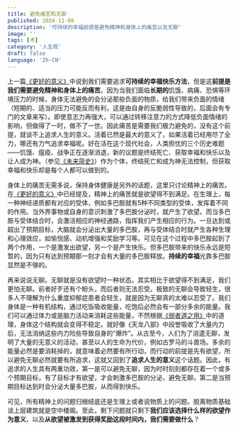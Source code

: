```yaml
---
title: 避免痛苦和无聊
published: 2024-11-08
description: '可持续的幸福前提是避免精神和身体上的痛苦以及无聊'
image: ''
tags: [术]
category: '人生观'
draft: false
language: 'Zh-CN'
---
```

上一篇[《更好的意义》](https://mp.weixin.qq.com/s/gssr6Xkuj83u5numWuqgQA)中说到我们需要追求**可持续的幸福快乐方法**，但是这**前提是我们需要避免精神和身体上的痛苦**。因为当我们面临**长期的**饥饿、病痛、恐惧等环境压力的时候，身体无法避免的会分泌那些负面的物质，给我们带来负面的情绪（短期的、适当的压力可能反而有利，这是由自身的反脆弱性导致的，后面会有专门的文章来写）。即使意志力再强大，可以通过转移注意力的方式降低负面情绪的影响，但做得了一时，做不了一世。因此痛苦是需要我们极力避免的，没有这个前提，就谈不上追求人生的意义。活着已然是最大的意义了，如果活着已经用尽了全力，哪还有力气追求幸福呢。好在活在这个现代社会，人类担忧的三个历史难题——饥饿、瘟疫、战争正在逐渐消退，新的议题是终结死亡、获取幸福和快乐以及让人成为神。（参见[《未来简史》](https://book.douban.com/subject/26943161/)）作为个体，终结死亡和成为神无法控制，但获取幸福和快乐却是每个人都可以做到的。

身体上的痛苦无需多说，保持身体健康是另外的话题，这里只讨论精神上的痛苦。在[《更好的意义》](https://mp.weixin.qq.com/s/gssr6Xkuj83u5numWuqgQA)中已经提及，精神上的痛苦就是欲望得不到满足。在生理上，每一种神经递质都有对应的受体，例如多巴胺就有5种不同类型的受体，发挥着不同的作用。当外界事物或自身的意识刺激了多巴胺分泌时，就产生了欲望。而当多巴胺与受体结合时，会激活相应的神经通路，指挥我们产生相应的行为。一旦达到或超出了预期目标，大脑就会分泌出大量的多巴胺，再与受体结合时就产生各种生理和心理效应，如愉悦感、动机增强和奖励学习等。可见在这个过程中多巴胺起到了两个作用，一个是激发出欲望，另一个是产生快乐。但多巴胺带来的快乐永远是短暂的，因为只有达到预期那一刻才会有大量的多巴胺释放。**持续的幸福**光靠多巴胺显然是不够的。

再来说说无聊。无聊就是没有欲望时一种状态。其实相比于欲望得不到满足，我们更怕无聊。前者好歹还有个盼头，而后者则无法忍受。极致的无聊会导致轻生，很多人不理解为什么重度抑郁症患者会轻生，就是因为无聊真的太难以忍受了。我们身体是一种有机结构，通过吃饭吸收能量，吃饱后必然会有一部分多余的能量。我们可以通过体力或是脑力活动来消耗这些能量，不然根据[《弱者道之用》](https://mp.weixin.qq.com/s/BXkKHfHUKNlI5YocdefxCA)中的道理，身体这个结构就会变得不稳定。就好像《天龙八部》中段誉吸收了大量内力后，无法消纳这些内力险些导致自身的“爆炸”。从古至今，人们为了消遣无聊，发明了大量的无意义的活动，甚至以人的生命为代价，例如古罗马的斗兽场。多余的能量必然是要消耗掉的，就意味着必然要有所行动，而行动的前提是先有欲望，所以避免无聊必然就要有所追求，这就又回到了**追求人生的意义**这个话题。因此，有追求的人生具有两重功效，第一是可以避免无聊，因为时时刻刻都存在着一个或多个预期目标，有了目标才有欲望，才会刺激多巴胺的分泌，避免无聊。第二是当预期目标达到时会分泌大量多巴胺，从而得到快乐。

可见，所有精神上的问题归根结底还是生理上或者说物质上的问题。脱离物质基础谈上层建筑就是空中楼阁。至此，剩下问题就只剩下**我们应该选择什么样的欲望作为意义**，以及**从欲望被激发到获得奖励这段时间内，我们需要做什么**？
